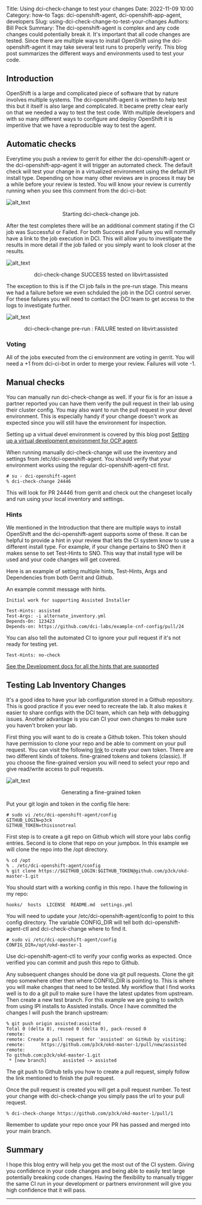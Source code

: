 Title: Using dci-check-change to test your changes
Date: 2022-11-09 10:00
Category: how-to
Tags: dci-openshift-agent, dci-openshift-app-agent, developers
Slug: using-dci-check-change-to-test-your-changes
Authors: Bill Peck
Summary: The dci-openshift-agent is complex and any code changes could potentially break it.  It's important that all code changes are tested.  Since there are multiple ways to install OpenShift using the dci-openshift-agent it may take several test runs to properly verify.  This blog post summarizes the different ways and environments used to test your code.


## Introduction

OpenShift is a large and complicated piece of software that by nature involves multiple systems.  The dci-openshift-agent is written to help test this but it itself is also large and complicated.  It became pretty clear early on that we needed a way to test the test code.  With multiple developers and with so many different ways to configure and deploy OpenShift it is imperitive that we have a reproducible way to test the agent.

## Automatic checks

Everytime you push a review to gerrit for either the dci-openshift-agent or the dci-openshift-app-agent it will trigger an automated check.  The default check will test your change in a virtualized environment using the default IPI install type.  Depending on how many other reviews are in process it may be a while before your review is tested.  You will know your review is currently running when you see this comment from the dci-ci-bot:

![alt_text]({filename}/images/2022-06-03-using-dci-check-change-gerrit-started-check.png)
<center>Starting dci-check-change job.</center>

After the test completes there will be an additional comment stating if the CI job was Successful or Failed.  For both Success and Failure you will normally have a link to the job execution in DCI.  This will allow you to investigate the results in more detail if the job failed or you simply want to look closer at the results.

![alt_text]({filename}/images/2022-06-03-using-dci-check-change-gerrit-success.png)
<center>dci-check-change SUCCESS tested on libvirt:assisted</center>

The exception to this is if the CI job fails in the pre-run stage.  This means we had a failure before we even schduled the job in the DCI control server.  For these failures you will need to contact the DCI team to get access to the logs to investigate further.

![alt_text]({filename}/images/2022-06-03-using-dci-check-change-gerrit-pre-run-failure.png)
<center>dci-check-change pre-run : FAILURE tested on libvirt:assisted</center>

### Voting

All of the jobs executed from the ci environment are voting in gerrit.  You will need a +1 from dci-ci-bot in order to merge your review.  Failures will vote -1.

## Manual checks

You can manually run dci-check-change as well.  If your fix is for an issue a partner reported you can have them verify the pull request in their lab using their cluster config.  You may also want to run the pull request in your devel environment.  This is especially handy if your change doesn't work as expected since you will still have the environment for inspection.

Setting up a virtual devel environment is covered by this blog post [Setting up a virtual development environment for OCP agent](https://blog.distributed-ci.io/setting-up-a-virtual-development-environment-for-ocp-agent.html).

When running manually dci-check-change will use the inventory and settings from /etc/dci-openshift-agent.  You should verify that your environment works using the regular dci-openshift-agent-ctl first.

    # su - dci-openshift-agent
    % dci-check-change 24446

This will look for PR 24446 from gerrit and check out the changeset locally and run using your local inventory and settings.

### Hints

We mentioned in the Introduction that there are multiple ways to install OpenShift and the dci-openshift-agent supports some of these.  It can be helpful to provide a hint in your review that lets the CI system know to use a different install type.  For example, if your change pertains to SNO then it makes sense to set Test-Hints to SNO.  This way that install type will be used and your code changes will get covered.

Here is an example of setting multiple hints, Test-Hints, Args and Dependencies from both Gerrit and Github.

An example commit message with hints.

    Initial work for supporting Assisted Installer

    Test-Hints: assisted
    Test-Args: -i alternate_inventory.yml
    Depends-On: 123423
    Depends-on: https://github.com/dci-labs/example-cnf-config/pull/24

You can also tell the automated CI to ignore your pull request if it's not ready for testing yet.

    Test-Hints: no-check

[See the Development docs for all the hints that are supported](https://docs.distributed-ci.io/dci-openshift-agent/docs/development/#advanced)

## Testing Lab Inventory Changes

It's a good idea to have your lab configuration stored in a Github repository.  This is good practice if you ever need to recreate the lab.  It also makes it easier to share configs with the DCI team, which can help with debugging issues.  Another advantage is you can CI your own changes to make sure you haven't broken your lab.

First thing you will want to do is create a Github token.  This token should have permission to clone your repo and be able to comment on your pull request.  You can visit the following [link](https://github.com/settings/apps) to create your own token.  There are two different kinds of tokens. fine-grained tokens and tokens (classic).  If you choose the fine-grained version you will need to select your repo and give read/write access to pull requests.

![alt_text]({filename}/images/2022-11-09-using-dci-check-change-github-token.png)
<center>Generating a fine-grained token</center>

Put your git login and token in the config file here:

    # sudo vi /etc/dci-openshift-agent/config
    GITHUB_LOGIN=p3ck
    GITHUB_TOKEN=thisisnotreal

First step is to create a git repo on Github which will store your labs config entries.  Second is to clone that repo on your jumpbox.  In this example we will clone the repo into the /opt directory.

    % cd /opt
    % . /etc/dci-openshift-agent/config
    % git clone https://$GITHUB_LOGIN:$GITHUB_TOKEN@github.com/p3ck/okd-master-1.git

You should start with a working config in this repo.  I have the following in my repo:

    hooks/  hosts  LICENSE  README.md  settings.yml

You will need to update your /etc/dci-openshift-agent/config to point to this config directory.  The variable CONFIG_DIR will tell both dci-openshift-agent-ctl and dci-check-change where to find it.

    # sudo vi /etc/dci-openshift-agent/config
    CONFIG_DIR=/opt/okd-master-1

Use dci-openshift-agent-ctl to verify your config works as expected.  Once verified you can commit and push this repo to Github.

Any subsequent changes should be done via git pull requests.  Clone the git repo somewhere other then where CONFIG_DIR is pointing to.  This is where you will make changes that need to be tested.  My workflow that I find works well is to do a git pull to make sure I have the latest updates from upstream.  Then create a new test branch.  For this example we are going to switch from using IPI installs to Assisted installs.  Once I have committed the changes I will push the branch upstream:

    % git push origin assisted:assisted
    Total 0 (delta 0), reused 0 (delta 0), pack-reused 0
    remote:
    remote: Create a pull request for 'assisted' on GitHub by visiting:
    remote:      https://github.com/p3ck/okd-master-1/pull/new/assisted
    remote:
    To github.com:p3ck/okd-master-1.git
     * [new branch]      assisted -> assisted

The git push to Github tells you how to create a pull request, simply follow the link mentioned to finish the pull request.

Once the pull request is created you will get a pull request number.  To test your change with dci-check-change you simply pass the url to your pull request.

    % dci-check-change https://github.com/p3ck/okd-master-1/pull/1

Remember to update your repo once your PR has passed and merged into your main branch.

## Summary

I hope this blog entry will help you get the most out of the CI system.  Giving you confidence in your code changes and being able to easily test large potentially breaking code changes.  Having the flexibility to manually trigger the same CI run in your development or partners environment will give you high confidence that it will pass.

---
